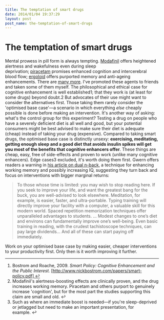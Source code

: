 ```yaml
---
title: The temptation of smart drugs
date: 2014/01/04 19:37:29
layout: post
post_name: the-temptation-of-smart-drugs
---
```

# The temptation of smart drugs

Mental prowess in pill form is always tempting. [Modafinil](http://en.wikipedia.org/wiki/Modafinil) offers heightened alertness and wakefulness even during sleep deprivation; [piracetam](http://en.wikipedia.org/wiki/Piracetam) promises enhanced cognition and intercerebral blood flow; [ergoloid](http://en.wikipedia.org/wiki/Ergoloid) offers purported memory and anti-ageing enhancements. There are [many more](http://en.wikipedia.org/wiki/Nootropic#Drugs). I've promoted these agents to friends and taken some of them myself. The philosophical and ethical case for cognitive enhancement is well established1; that they work is (at least for some drugs) beyond doubt.2 But advocates of their use might want to consider the alternatives first. Those taking them rarely consider the 'optimised base case'—a scenario in which everything _else_ cheaply possible is done before making an intervention. It's another way of asking: what's the control group for this experiment? Testing a drug on people who have a severely deficient diet is all well and good, but your potential consumers might be best advised to make sure their diet is adequate (cheap) instead of taking your drug (expensive). Compared to taking smart drugs, the optimised base case is distinctly unsexy: **exercising, meditating, getting enough sleep and a good diet that avoids insulin spikes will get you most of the benefits that cognitive enhancers offer**. These things are cheap, easy, free of side-effects and proven to work (unlike many cognitive enhancers). Edge cases3 excluded, it's worth doing them first. Gwern offers readers a warning in [his article on dual n-back](http://www.gwern.net/DNB%20FAQ), a technique for enhancing working memory and possibly increasing IQ, suggesting they turn back and focus on interventions with bigger marginal returns: 

> To those whose time is limited: you may wish to stop reading here. If you seek to improve your life, and want the greatest bang for the buck, you are well-advised to look elsewhere. Meditation, for example, is easier, faster, and ultra-portable. Typing training will directly improve your facility with a computer, a valuable skill for this modern world. Spaced repetition memorization techniques offer unparalleled advantages to students. ... Modest changes to one’s diet and environs can fundamentally improve one’s well-being. Even basic training in reading, with the crudest tachistoscope techniques, can pay large dividends... And all of these can start paying off immediately.

Work on your optimised base case by making easier, cheaper interventions to your productivity first. Only then is it worth improving it further. 

* * *

  1. Bostrom and Roache, 2009. _Smart Policy: Cognitive Enhancement and the Public Interest._ [http://www.nickbostrom.com/papers/smart-policy.pdf] ↩
  2. Modafinil's alertness-boosting effects are clinically proven, and the drug increases working memory. Piracetam and others purport to genuinely increase 'cognition', but for the most part the studies supporting this claim are small and old. ↩
  3. Such as where an immediate boost is needed—if you're sleep-deprived or jetlagged but need to make an important presentation, for example. ↩
